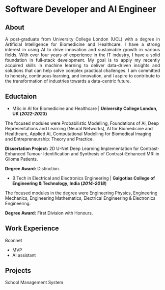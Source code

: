 # Software Developer and AI Engineer

## About
<div align="justify">
A post-graduate from University College London (UCL) with a degree in Artificial Intelligence for Biomedicine and Healthcare. I have a strong interest in using AI to drive innovation and sustainable growth in various fields. With over four years of experience in the IT industry, I have a solid foundation in full-stack development. My goal is to apply my recently acquired skills in machine learning to deliver data-driven insights and solutions that can help solve complex practical challenges. I am committed to honesty, continuous learning, and innovation, and I aspire to contribute to the transformation of industries towards a data-centric future.
</div>

## Eductaion
- MSc in AI for Biomedicine and Healthcare | **University College London, UK (_2022-2023_)**

The focused modules were Probabilistic Modelling, Foundations of AI, Deep Representations and Learning (Neural Networks), AI for Biomedicine and Healthcare, Applied AI, Computational Modelling for Biomedical Imaging and Entrepreneurship: Theory and Practice.

**Dissertation Project:** 2D U-Net Deep Learning Implementation for Contrast-Enhanced Tumour Identification and Synthesis of Contrast-Enhanced MRI in Glioma Patients.

**Degree Award:** Distinction.

- B.Tech in Electrical and Electronics Engineering | **Galgotias College of Engineering & Technology, India (_2014-2018_)**

The focused modules in the degree were Engineering Physics, Engineering Mechanics, Engineering Mathematics, Electrical Engineering & Electronics Engineering.

**Degree Award:** First Division with Honours.


## Work Experience
Bconnet
- MVP
- AI assistant

## Projects
School Management System
